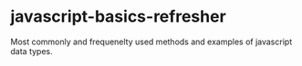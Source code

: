 # javascript-basics-refresher

Most commonly and frequenelty used methods and examples of javascript data types.
